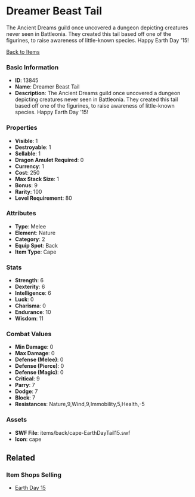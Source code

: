 # Dreamer Beast Tail

The Ancient Dreams guild once uncovered a dungeon depicting creatures never seen in Battleonia. They created this tail based off one of the figurines, to raise awareness of little-known species. Happy Earth Day '15!

[Back to Items](../items.md)

### Basic Information

- **ID**: 13845
- **Name**: Dreamer Beast Tail
- **Description**: The Ancient Dreams guild once uncovered a dungeon depicting creatures never seen in Battleonia. They created this tail based off one of the figurines, to raise awareness of little-known species. Happy Earth Day &#039;15!

### Properties

- **Visible**: 1
- **Destroyable**: 1
- **Sellable**: 1
- **Dragon Amulet Required**: 0
- **Currency**: 1
- **Cost**: 250
- **Max Stack Size**: 1
- **Bonus**: 9
- **Rarity**: 100
- **Level Requirement**: 80

### Attributes

- **Type**: Melee
- **Element**: Nature
- **Category**: 2
- **Equip Spot**: Back
- **Item Type**: Cape

### Stats

- **Strength**: 6
- **Dexterity**: 6
- **Intelligence**: 6
- **Luck**: 0
- **Charisma**: 0
- **Endurance**: 10
- **Wisdom**: 11

### Combat Values

- **Min Damage**: 0
- **Max Damage**: 0
- **Defense (Melee)**: 0
- **Defense (Pierce)**: 0
- **Defense (Magic)**: 0
- **Critical**: 9
- **Parry**: 7
- **Dodge**: 7
- **Block**: 7
- **Resistances**: Nature,9,Wind,9,Immobility,5,Health,-5

### Assets

- **SWF File**: items/back/cape-EarthDayTail15.swf
- **Icon**: cape

## Related

### Item Shops Selling

- [Earth Day 15](../item-shops/438-earth-day-15.md)

